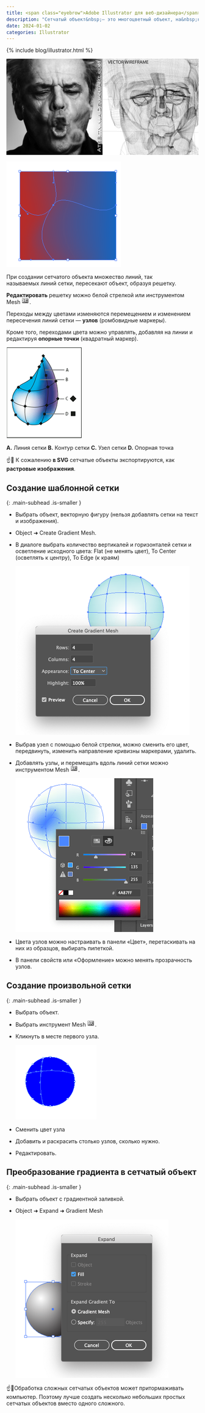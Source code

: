 ```yaml
---
title: <span class="eyebrow">Adobe Illustrator для веб-дизайнера</span> 9.9)&nbsp;Сетчатые объекты (meshes)
description: "Сетчатый объект&nbsp;— это многоцветный объект, на&nbsp;котором цвета распределяются в&nbsp;разных направлениях и&nbsp;плавно переходят от&nbsp;одного к&nbsp;другому. В&nbsp;общем случае имитирует освещение трехмерного объекта: шара, лица и&nbsp;т.&nbsp;д. Может также использоваться для создания искривленных градиентов для фонов."
date: 2024-01-02
categories: Illustrator
---
```


{% include blog/illustrator.html %}

![Сетчатые объекты](/assets/img/blog/2024/01-02/meshes-01.png)

![Сетчатые объекты](/assets/img/blog/2024/01-02/meshes-02.png)

При создании сетчатого объекта множество линий, так называемых линий сетки, пересекают объект, образуя решетку.

**Редактировать** решетку можно белой стрелкой или  инструментом Mesh <img class="d-inline" src="/assets/img/blog/2024/01-02/meshes-03.png" alt="Сетчатые объекты">.

Переходы между цветами изменяются перемещением и изменением пересечения линий сетки — **узлов** (ромбовидные маркеры).

Кроме того, переходами цвета можно управлять, добавляя на линии и редактируя **опорные точки** (квадратный маркер).

![Сетчатые объекты](/assets/img/blog/2024/01-02/meshes-04.png)

**A.** Линия сетки **B.** Контур сетки **C.** Узел сетки **D.** Опорная точка

☝️🧐 К сожалению **в SVG** сетчатые объекты экспортируются, как **растровые изображения**.

## Создание шаблонной сетки
{: .main-subhead .is-smaller }

- Выбрать объект, векторную фигуру (нельзя добавлять сетки на текст и изображения).
- Object ➜ Create Gradient Mesh.
- В диалоге выбрать количество вертикалей и горизонталей сетки и осветление исходного цвета: Flat (не менять цвет), To Center (осветлять к центру), To Edge (к краям)

    ![Сетчатые объекты](/assets/img/blog/2024/01-02/meshes-05.png)

- Выбрав узел с помощью белой стрелки, можно сменить его цвет, передвинуть, изменить направление кривизны маркерами, удалить.
- Добавлять узлы, и перемещать вдоль линий сетки можно инструментом Mesh <img class="d-inline" src="/assets/img/blog/2024/01-02/meshes-03.png" alt="Сетчатые объекты">.

    ![Сетчатые объекты](/assets/img/blog/2024/01-02/meshes-06.png)

- Цвета узлов можно настраивать в панели «Цвет», перетаскивать на них из образцов, выбирать пипеткой.
- В панели свойств или «Оформление» можно менять прозрачность узлов.

## Создание произвольной сетки
{: .main-subhead .is-smaller }

- Выбрать объект.
- Выбрать инструмент Mesh <img class="d-inline" src="/assets/img/blog/2024/01-02/meshes-03.png" alt="Сетчатые объекты">.
- Кликнуть в месте первого узла.

    ![Сетчатые объекты](/assets/img/blog/2024/01-02/meshes-07.png)

- Сменить цвет узла
- Добавить и раскрасить столько узлов, сколько нужно.
- Редактировать.

## Преобразование градиента в сетчатый объект
{: .main-subhead .is-smaller }

- Выбрать объект с градиентной заливкой.
- Object ➜ Expand ➜ Gradient Mesh

    ![Сетчатые объекты](/assets/img/blog/2024/01-02/meshes-08.png)

☝️🧐Обработка сложных сетчатых объектов может притормаживать компьютер. Поэтому лучше создать несколько небольших простых сетчатых объектов вместо одного сложного.
